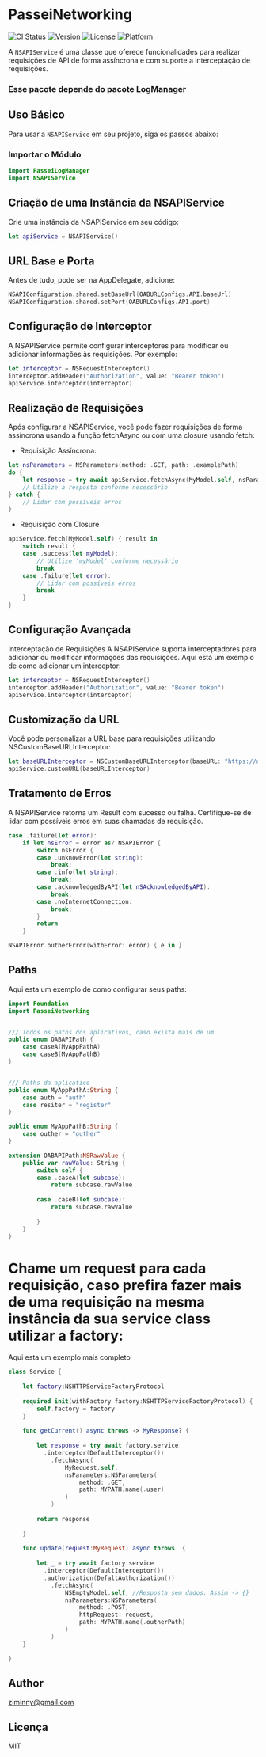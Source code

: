 # PasseiNetworking

[![CI Status](https://img.shields.io/travis/95707007/PasseiNetworking.svg?style=flat)](https://travis-ci.org/95707007/PasseiNetworking)
[![Version](https://img.shields.io/cocoapods/v/PasseiNetworking.svg?style=flat)](https://cocoapods.org/pods/PasseiNetworking)
[![License](https://img.shields.io/cocoapods/l/PasseiNetworking.svg?style=flat)](https://cocoapods.org/pods/PasseiNetworking)
[![Platform](https://img.shields.io/cocoapods/p/PasseiNetworking.svg?style=flat)](https://cocoapods.org/pods/PasseiNetworking)

A `NSAPIService` é uma classe que oferece funcionalidades para realizar requisições de API de forma assíncrona e com suporte a interceptação de requisições.

### Esse pacote depende do pacote LogManager

## Uso Básico

Para usar a `NSAPIService` em seu projeto, siga os passos abaixo:

### Importar o Módulo

```swift
import PasseiLogManager
import NSAPIService
```

## Criação de uma Instância da NSAPIService
Crie uma instância da NSAPIService em seu código:
```swift
let apiService = NSAPIService()
```

## URL Base e Porta
Antes de tudo, pode ser na AppDelegate, adicione:
```swift
NSAPIConfiguration.shared.setBaseUrl(OABURLConfigs.API.baseUrl)
NSAPIConfiguration.shared.setPort(OABURLConfigs.API.port)
```

## Configuração de Interceptor
A NSAPIService permite configurar interceptores para modificar ou adicionar informações às requisições. Por exemplo:
```swift
let interceptor = NSRequestInterceptor()
interceptor.addHeader("Authorization", value: "Bearer token")
apiService.interceptor(interceptor)
```
## Realização de Requisições
Após configurar a NSAPIService, você pode fazer requisições de forma assíncrona usando a função fetchAsync ou com uma closure usando fetch:

- Requisição Assíncrona:
```swift
let nsParameters = NSParameters(method: .GET, path: .examplePath)
do {
    let response = try await apiService.fetchAsync(MyModel.self, nsParameters: nsParameters)
    // Utilize a resposta conforme necessário
} catch {
    // Lidar com possíveis erros
}
```

- Requisição com Closure
```swift 
apiService.fetch(MyModel.self) { result in
    switch result {
    case .success(let myModel):
        // Utilize 'myModel' conforme necessário
        break
    case .failure(let error):
        // Lidar com possíveis erros
        break
    }
}
```

## Configuração Avançada
Interceptação de Requisições
A NSAPIService suporta interceptadores para adicionar ou modificar informações das requisições. Aqui está um exemplo de como adicionar um interceptor:
```swift
let interceptor = NSRequestInterceptor()
interceptor.addHeader("Authorization", value: "Bearer token")
apiService.interceptor(interceptor)
```

## Customização da URL
Você pode personalizar a URL base para requisições utilizando NSCustomBaseURLInterceptor:
```swift
let baseURLInterceptor = NSCustomBaseURLInterceptor(baseURL: "https://api.example.com")
apiService.customURL(baseURLInterceptor)
```

## Tratamento de Erros
A NSAPIService retorna um Result com sucesso ou falha. Certifique-se de lidar com possíveis erros em suas chamadas de requisição.
```swift
case .failure(let error):
    if let nsError = error as? NSAPIError {
        switch nsError {
        case .unknowError(let string):
            break;
        case .info(let string):
            break;
        case .acknowledgedByAPI(let nSAcknowledgedByAPI):
            break;
        case .noInternetConnection:
            break;
        }
        return
    }

NSAPIError.outherError(withError: error) { e in }
```

## Paths
Aqui esta um exemplo de como configurar seus paths:
```swift
import Foundation
import PasseiNetworking


/// Todos os paths dos aplicativos, caso exista mais de um
public enum OABAPIPath {
    case caseA(MyAppPathA)
    case caseB(MyAppPathB)
}


/// Paths da aplicatico
public enum MyAppPathA:String {
    case auth = "auth"
    case resiter = "register"
}

public enum MyAppPathB:String {
    case outher = "outher"
}

extension OABAPIPath:NSRawValue {
    public var rawValue: String {
        switch self {
        case .caseA(let subcase):
            return subcase.rawValue
            
        case .caseB(let subcase):
            return subcase.rawValue
            
        }
    }
}

```

# Chame um request para cada requisição, caso prefira fazer mais de uma requisição na mesma instância da sua service class utilizar a factory:
Aqui esta um exemplo mais completo

```swift
class Service {
    
    let factory:NSHTTPServiceFactoryProtocol
    
    required init(withFactory factory:NSHTTPServiceFactoryProtocol) {
        self.factory = factory
    }
    
    func getCurrent() async throws -> MyResponse? {
        
        let response = try await factory.service
          .interceptor(DefaultInterceptor())
            .fetchAsync(
                MyRequest.self,
                nsParameters:NSParameters(
                    method: .GET,
                    path: MYPATH.name(.user)
                )
            )
        
        return response
        
    }
    
    func update(request:MyRequest) async throws  {
        
        let _ = try await factory.service
          .interceptor(DefaultInterceptor())
          .authorization(DefaltAuthorization())
            .fetchAsync(
                NSEmptyModel.self, //Resposta sem dados. Assim -> {}
                nsParameters:NSParameters(
                    method: .POST,
                    httpRequest: request,
                    path: MYPATH.name(.outherPath)
                )
            )
    }

}
```

## Author
ziminny@gmail.com

## Licença
MIT
